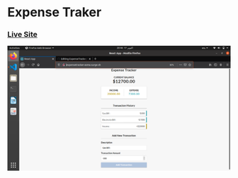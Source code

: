 # Expense Traker
### [Live Site](http://expensetracker-asma.surge.sh/)
![Expense Tracker](expensetracker.png)